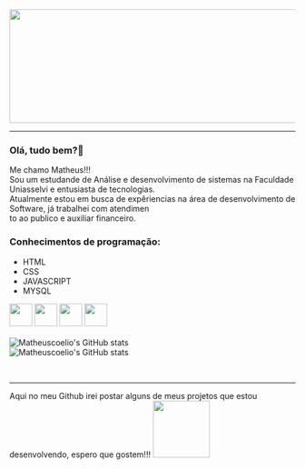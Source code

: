 <img src="https://thumbs.dreamstime.com/b/c%C3%B3digo-fonte-e-papel-de-parede-do-desktop-pela-linguagem-programa%C3%A7%C3%A3o-com-codi-124708208.jpg" width="1000" height="200" />
<hr>

### Olá, tudo bem?👋
Me chamo Matheus!!!<br>
Sou um estudande de Análise e desenvolvimento de sistemas na Faculdade Uniasselvi e entusiasta de tecnologias.<br>
Atualmente estou em busca de expêriencias na área de desenvolvimento de Software, já trabalhei com atendimen<br>
to ao publico e auxiliar financeiro.

### Conhecimentos de programação: 
                                        
- HTML
- CSS
- JAVASCRIPT
- MYSQL

<img src="https://cdn.jsdelivr.net/gh/devicons/devicon/icons/html5/html5-plain.svg" width="40" height="40" />  <img src="https://cdn.jsdelivr.net/gh/devicons/devicon/icons/css3/css3-original.svg" width="40" height="40"/>  <img src="https://cdn.jsdelivr.net/gh/devicons/devicon/icons/javascript/javascript-original.svg" width="40" height="40" />           <img src="https://cdn.jsdelivr.net/gh/devicons/devicon/icons/mysql/mysql-original-wordmark.svg" width="40" height="40" />
 <br> 
 <br>
![Matheuscoelio's GitHub stats](https://github-readme-stats.vercel.app/api?username=Matheuscoelio&theme=github_dark)     
![Matheuscoelio's GitHub stats](https://github-readme-stats.vercel.app/api/top-langs/?username=Matheuscoelio&layout=compact&langs_count=7&theme=github_dark)


<br>
<hr>
Aqui no meu Github irei postar alguns de meus projetos que estou desenvolvendo, espero que gostem!!!



<img src="https://www.pngall.com/wp-content/uploads/5/Like-Button-PNG-High-Quality-Image.png" width="100" height="100" />
          
          
          

